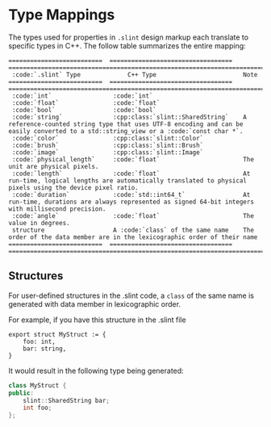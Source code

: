 # Type Mappings

The types used for properties in `.slint` design markup each translate to specific types in C++.
The follow table summarizes the entire mapping:

```{eval-rst}
==========================  ==================================  =======================================================================================================================================
 :code:`.slint` Type             C++ Type                        Note
==========================  ==================================  =======================================================================================================================================
 :code:`int`                 :code:`int`
 :code:`float`               :code:`float`
 :code:`bool`                :code:`bool`
 :code:`string`              :cpp:class:`slint::SharedString`    A reference-counted string type that uses UTF-8 encoding and can be easily converted to a std::string_view or a :code:`const char *`.
 :code:`color`               :cpp:class:`slint::Color`
 :code:`brush`               :cpp:class:`slint::Brush`
 :code:`image`               :cpp:class:`slint::Image`
 :code:`physical_length`     :code:`float`                       The unit are physical pixels.
 :code:`length`              :code:`float`                       At run-time, logical lengths are automatically translated to physical pixels using the device pixel ratio.
 :code:`duration`            :code:`std::int64_t`                At run-time, durations are always represented as signed 64-bit integers with millisecond precision.
 :code:`angle`               :code:`float`                       The value in degrees.
 structure                   A :code:`class` of the same name    The order of the data member are in the lexicographic order of their name
==========================  ==================================  =======================================================================================================================================
```

## Structures

For user-defined structures in the .slint code, a `class` of the same name is generated with data member
in lexicographic order.

For example, if you have this structure in the .slint file

```slint,ignore
export struct MyStruct := {
    foo: int,
    bar: string,
}
```

It would result in the following type being generated:

```cpp
class MyStruct {
public:
    slint::SharedString bar;
    int foo;
};
```
